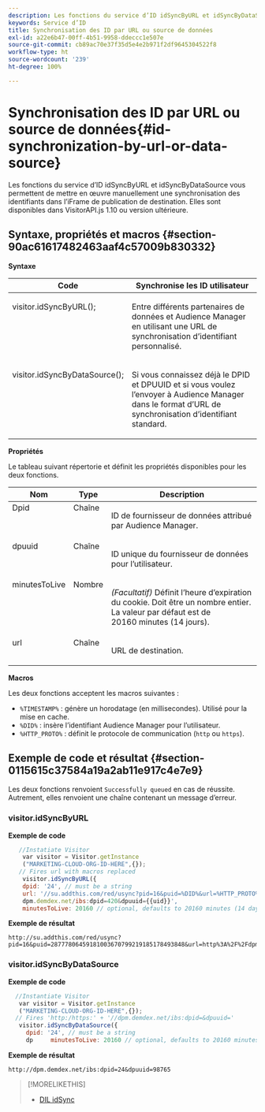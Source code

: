 ```yaml
---
description: Les fonctions du service d’ID idSyncByURL et idSyncByDataSource vous permettent de mettre en œuvre manuellement une synchronisation des identifiants dans l’iFrame de publication de destination. Elles sont disponibles dans VisitorAPI.js 1.10 ou version ultérieure.
keywords: Service d’ID
title: Synchronisation des ID par URL ou source de données
exl-id: a22e6b47-00ff-4b51-9958-ddeccc1e507e
source-git-commit: cb89ac70e37f35d5e4e2b971f2df9645304522f8
workflow-type: ht
source-wordcount: '239'
ht-degree: 100%

---
```


# Synchronisation des ID par URL ou source de données{#id-synchronization-by-url-or-data-source}

Les fonctions du service d’ID idSyncByURL et idSyncByDataSource vous permettent de mettre en œuvre manuellement une synchronisation des identifiants dans l’iFrame de publication de destination. Elles sont disponibles dans VisitorAPI.js 1.10 ou version ultérieure.

## Syntaxe, propriétés et macros {#section-90ac61617482463aaf4c57009b830332}

**Syntaxe**

<table id="table_ADC7501511914805A6A6B24B2DFEBA51"> 
 <thead> 
  <tr> 
   <th colname="col1" class="entry"> Code </th> 
   <th colname="col2" class="entry"> Synchronise les ID utilisateur </th> 
  </tr> 
 </thead>
 <tbody> 
  <tr valign="top"> 
   <td colname="col1"> <p> <span class="codeph"> visitor.idSyncByURL(); </span> </p> </td> 
   <td colname="col2"> <p>Entre différents partenaires de données et <span class="keyword">Audience Manager</span> en utilisant une URL de synchronisation d’identifiant personnalisé. </p> </td> 
  </tr> 
  <tr valign="top"> 
   <td colname="col1"> <p> <span class="codeph"> visitor.idSyncByDataSource(); </span> </p> </td> 
   <td colname="col2"> <p>Si vous connaissez déjà le DPID et DPUUID et si vous voulez l’envoyer à <span class="keyword">Audience Manager</span> dans le format d’URL de synchronisation d’identifiant standard. </p> <p></p> </td> 
  </tr> 
 </tbody> 
</table>

**Propriétés**

Le tableau suivant répertorie et définit les propriétés disponibles pour les deux fonctions.

<table id="table_5343BE784E694C67B09A0A8878CF8001"> 
 <thead> 
  <tr> 
   <th colname="col1" class="entry"> Nom </th> 
   <th colname="col2" class="entry"> Type </th> 
   <th colname="col3" class="entry"> Description </th> 
  </tr> 
 </thead>
 <tbody> 
  <tr valign="top"> 
   <td colname="col1"> <span class="codeph"> Dpid </span> </td> 
   <td colname="col2"> Chaîne </td> 
   <td colname="col3"> <p>ID de fournisseur de données attribué par Audience Manager. </p> </td> 
  </tr> 
  <tr valign="top"> 
   <td colname="col1"> <span class="codeph"> dpuuid </span> </td> 
   <td colname="col2"> Chaîne </td> 
   <td colname="col3"> <p>ID unique du fournisseur de données pour l’utilisateur. </p> </td> 
  </tr> 
  <tr valign="top"> 
   <td colname="col1"> <span class="codeph"> minutesToLive </span> </td> 
   <td colname="col2"> Nombre </td> 
   <td colname="col3"> <p> <i>(Facultatif)</i> Définit l’heure d’expiration du cookie. Doit être un nombre entier. La valeur par défaut est de 20160 minutes (14 jours). </p> </td> 
  </tr> 
  <tr valign="top"> 
   <td colname="col1"> <span class="codeph"> url </span> </td> 
   <td colname="col2"> Chaîne </td> 
   <td colname="col3"> <p>URL de destination. </p> </td> 
  </tr> 
 </tbody> 
</table>

**Macros**

Les deux fonctions acceptent les macros suivantes :

* `%TIMESTAMP%` : génère un horodatage (en millisecondes). Utilisé pour la mise en cache.
* `%DID%` : insère l’identifiant Audience Manager pour l’utilisateur.
* `%HTTP_PROTO%` : définit le protocole de communication (`http` ou `https`).

## Exemple de code et résultat {#section-0115615c37584a19a2ab11e917c4e7e9}

Les deux fonctions renvoient `Successfully queued` en cas de réussite. Autrement, elles renvoient une chaîne contenant un message d’erreur.

### visitor.idSyncByURL

**Exemple de code**

```javascript
   //Instatiate Visitor
    var visitor = Visitor.getInstance
    ("MARKETING-CLOUD-ORG-ID-HERE",{}); 
   // Fires url with macros replaced 
    visitor.idSyncByURL({ 
    dpid: '24', // must be a string 
    url: '//su.addthis.com/red/usync?pid=16&puid=%DID%&url=%HTTP_PROTO%://
    dpm.demdex.net/ibs:dpid=420&dpuuid={{uid}}', 
    minutesToLive: 20160 // optional, defaults to 20160 minutes (14 days) });
```

**Exemple de résultat**

```
http://su.addthis.com/red/usync?pid=16&puid=28777806459181003670799219185178493848&url=http%3A%2F%2Fdpm.demdex.net%2Fibs%3Adpid%3D420%26dpuuid%3D%7B%7Buid%7D%7D
```

### visitor.idSyncByDataSource

**Exemple de code**

```javascript
  //Instantiate Visitor
   var visitor = Visitor.getInstance
   ("MARKETING-CLOUD-ORG-ID-HERE",{}); 
  // Fires 'http:/https:' + '//dpm.demdex.net/ibs:dpid=&dpuuid='
   visitor.idSyncByDataSource({ 
     dpid: '24', // must be a string
     dp     minutesToLive: 20160 // optional, defaults to 20160 minutes (14 days) });
```

**Exemple de résultat**

```
http://dpm.demdex.net/ibs:dpid=24&dpuuid=98765
```

>[!MORELIKETHIS]
>
>* [DIL idSync](https://experienceleague.adobe.com/docs/audience-manager/user-guide/dil-api/dil-instance-methods.html?lang=fr#idsync)

